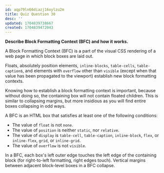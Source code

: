 ```yaml
---
id: aqp79ln66diazj16oylzu2m
title: Quiz Question 30
desc: ''
updated: 1704839738667
created: 1704839472043
---
```

**Describe Block Formatting Context (BFC) and how it works.**

A Block Formatting Context (BFC) is a part of the visual CSS rendering of a web page in which block boxes are laid out.

Floats, absolutely position elements, `inline-blocks`, `table-cells`, `table-caption`s, and elements with `overflow` other than `visible` (except when that value has been propagated to the viewport) establish new block formatting contexts.

Knowing how to establish a block formatting context is important, because without doing so, the containing box will not contain floated children. This is similar to collapsing margins, but more insidious as you will find entire boxes collapsing in odd ways.

A BFC is an HTML box that satisfies at least one of the following conditions:

* The value of `float` is not `none`.
* The value of `position` is neither `static`, nor `relative`.
* The value of `display` is `table-cell`, `table-caption`, `inline-block`, `flex`, or `inline-flex`, `grid`, or `inline-grid`.
* The value of `overflow` is not `visible`.

In a BFC, each box's left outer edge touches the left edge of the containing block (for right-to-left formatting, right edges touch). Vertical margins between adjacent block-level boxes in a BFC collapse.